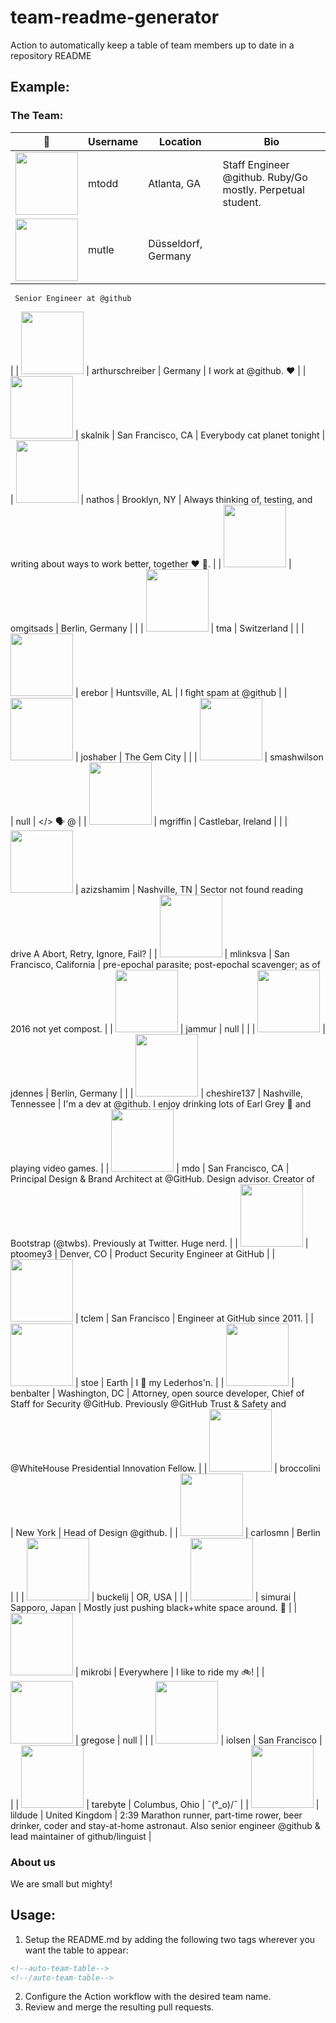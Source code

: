 # team-readme-generator

Action to automatically keep a table of team members up to date in a repository README 

## Example:

### The Team:

<!--auto-team-table-->
| 👤 | Username | Location | Bio |
| --- | --- | --- | --- |
| <img src="https://avatars.githubusercontent.com/u/182?v=4" width="100" /> | mtodd | Atlanta, GA | Staff Engineer @github. Ruby/Go mostly. Perpetual student. |
| <img src="https://avatars.githubusercontent.com/u/829?v=4" width="100" /> | mutle | Düsseldorf, Germany |      Senior Engineer at @github  |
| <img src="https://avatars.githubusercontent.com/u/2195?v=4" width="100" /> | arthurschreiber | Germany | I work at @github. ❤️  |
| <img src="https://avatars.githubusercontent.com/u/2546?v=4" width="100" /> | skalnik | San Francisco, CA | Everybody cat planet tonight |
| <img src="https://avatars.githubusercontent.com/u/4215?v=4" width="100" /> | nathos | Brooklyn, NY | Always thinking of, testing, and writing about ways to work better, together ❤️  👫. |
| <img src="https://avatars.githubusercontent.com/u/4619?v=4" width="100" /> | omgitsads | Berlin, Germany |  |
| <img src="https://avatars.githubusercontent.com/u/4719?v=4" width="100" /> | tma | Switzerland |  |
| <img src="https://avatars.githubusercontent.com/u/4887?v=4" width="100" /> | erebor | Huntsville, AL | I fight spam at @github |
| <img src="https://avatars.githubusercontent.com/u/13760?v=4" width="100" /> | joshaber | The Gem City |  |
| <img src="https://avatars.githubusercontent.com/u/17565?v=4" width="100" /> | smashwilson | null | </> 🗣️ @  |
| <img src="https://avatars.githubusercontent.com/u/17725?v=4" width="100" /> | mgriffin | Castlebar, Ireland |  |
| <img src="https://avatars.githubusercontent.com/u/30761?v=4" width="100" /> | azizshamim | Nashville, TN | Sector not found reading drive A Abort, Retry, Ignore, Fail? |
| <img src="https://avatars.githubusercontent.com/u/40415?v=4" width="100" /> | mlinksva | San Francisco, California | pre-epochal parasite; post-epochal scavenger; as of 2016 not yet compost. |
| <img src="https://avatars.githubusercontent.com/u/41523?v=4" width="100" /> | jammur | null |  |
| <img src="https://avatars.githubusercontent.com/u/65057?v=4" width="100" /> | jdennes | Berlin, Germany |  |
| <img src="https://avatars.githubusercontent.com/u/82317?v=4" width="100" /> | cheshire137 | Nashville, Tennessee | I'm a dev at @github. I enjoy drinking lots of Earl Grey 🍵 and playing video games. |
| <img src="https://avatars.githubusercontent.com/u/98681?v=4" width="100" /> | mdo | San Francisco, CA | Principal Design & Brand Architect at @GitHub. Design advisor. Creator of Bootstrap (@twbs). Previously at Twitter. Huge nerd. |
| <img src="https://avatars.githubusercontent.com/u/103360?v=4" width="100" /> | ptoomey3 | Denver, CO | Product Security Engineer at GitHub |
| <img src="https://avatars.githubusercontent.com/u/136521?v=4" width="100" /> | tclem | San Francisco | Engineer at GitHub since 2011. |
| <img src="https://avatars.githubusercontent.com/u/203805?v=4" width="100" /> | stoe | Earth | I 💚 my Lederhos'n.  |
| <img src="https://avatars.githubusercontent.com/u/282759?v=4" width="100" /> | benbalter | Washington, DC | Attorney, open source developer, Chief of Staff for Security @GitHub. Previously @GitHub Trust & Safety and @WhiteHouse Presidential Innovation Fellow. |
| <img src="https://avatars.githubusercontent.com/u/334891?v=4" width="100" /> | broccolini | New York | Head of Design @github. |
| <img src="https://avatars.githubusercontent.com/u/335443?v=4" width="100" /> | carlosmn | Berlin |  |
| <img src="https://avatars.githubusercontent.com/u/371055?v=4" width="100" /> | buckelij | OR, USA |  |
| <img src="https://avatars.githubusercontent.com/u/378023?v=4" width="100" /> | simurai | Sapporo, Japan | Mostly just pushing black+white space around. 🏁 |
| <img src="https://avatars.githubusercontent.com/u/423347?v=4" width="100" /> | mikrobi | Everywhere | I like to ride my 🚲! |
| <img src="https://avatars.githubusercontent.com/u/427255?v=4" width="100" /> | gregose | null |  |
| <img src="https://avatars.githubusercontent.com/u/553742?v=4" width="100" /> | iolsen | San Francisco |  |
| <img src="https://avatars.githubusercontent.com/u/564113?v=4" width="100" /> | tarebyte | Columbus, Ohio | ¯\(°_o)/¯ |
| <img src="https://avatars.githubusercontent.com/u/627280?v=4" width="100" /> | lildude | United Kingdom | 2:39 Marathon runner, part-time rower, beer drinker, coder and stay-at-home astronaut. Also senior engineer @github & lead maintainer of github/linguist |
<!--/auto-team-table-->

### About us

We are small but mighty!

## Usage:

1. Setup the README.md by adding the following two tags wherever you want the table to appear:

```markdown
<!--auto-team-table-->
<!--/auto-team-table-->
```

2. Configure the Action workflow with the desired team name.
3. Review and merge the resulting pull requests.
